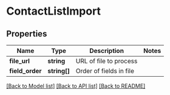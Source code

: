 # ContactListImport

## Properties
Name | Type | Description | Notes
------------ | ------------- | ------------- | -------------
**file_url** | **string** | URL of file to process | 
**field_order** | **string[]** | Order of fields in file | 

[[Back to Model list]](../README.md#documentation-for-models) [[Back to API list]](../README.md#documentation-for-api-endpoints) [[Back to README]](../README.md)



